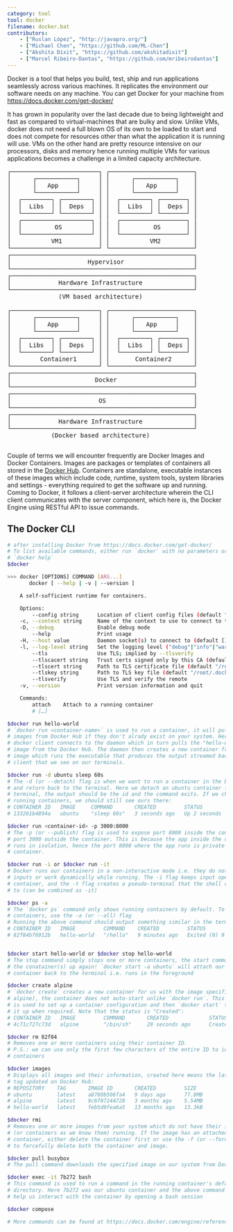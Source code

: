 ```yaml
---
category: tool
tool: docker
filename: docker.bat
contributors:
    - ["Ruslan López", "http://javapro.org/"]
    - ["Michael Chen", "https://github.com/ML-Chen"]
    - ["Akshita Dixit", "https://github.com/akshitadixit"]
    - ["Marcel Ribeiro-Dantas", "https://github.com/mribeirodantas"]
---
```


Docker is a tool that helps you build, test, ship and run applications
seamlessly across various machines. It replicates the environment our software
needs on any machine. You can get Docker for your machine from
https://docs.docker.com/get-docker/

It has grown in popularity over the last decade due to being lightweight and
fast as compared to virtual-machines that are bulky and slow. Unlike VMs, docker
does not need a full blown OS of its own to be loaded to start and does not
compete for resources other than what the application it is running will use.
VMs on the other hand are pretty resource intensive on our processors, disks and
memory hence running multiple VMs for various applications becomes a challenge
in a limited capacity architecture.

<pre>
┌────────────────────────┐ ┌───────────────────────┐
│      ┌───────────┐     │ │      ┌───────────┐    │
│      │   App     │     │ │      │   App     │    │
│      └───────────┘     │ │      └───────────┘    │
│  ┌────────┐ ┌────────┐ │ │  ┌────────┐ ┌───────┐ │
│  │  Libs  │ │  Deps  │ │ │  │  Libs  │ │  Deps │ │
│  └────────┘ └────────┘ │ │  └────────┘ └───────┘ │
│  ┌───────────────────┐ │ │  ┌──────────────────┐ │
│  │         OS        │ │ │  │         OS       │ │
│  └───────────────────┘ │ │  └──────────────────┘ │
│           VM1          │ │           VM2         │
└────────────────────────┘ └───────────────────────┘
┌──────────────────────────────────────────────────┐
│                     Hypervisor                   │
└──────────────────────────────────────────────────┘
┌──────────────────────────────────────────────────┐
│             Hardware Infrastructure              │
└──────────────────────────────────────────────────┘
              (VM based architecture)

┌────────────────────────┐ ┌───────────────────────┐
│      ┌───────────┐     │ │      ┌───────────┐    │
│      │   App     │     │ │      │   App     │    │
│      └───────────┘     │ │      └───────────┘    │
│  ┌────────┐ ┌────────┐ │ │  ┌────────┐ ┌───────┐ │
│  │  Libs  │ │  Deps  │ │ │  │  Libs  │ │  Deps │ │
│  └────────┘ └────────┘ │ │  └────────┘ └───────┘ │
│        Container1      │ │       Container2      │
└────────────────────────┘ └───────────────────────┘
┌──────────────────────────────────────────────────┐
│                       Docker                     │
└──────────────────────────────────────────────────┘
┌──────────────────────────────────────────────────┐
│                        OS                        │
└──────────────────────────────────────────────────┘
┌──────────────────────────────────────────────────┐
│             Hardware Infrastructure              │
└──────────────────────────────────────────────────┘
            (Docker based architecture)

</pre>

Couple of terms we will encounter frequently are Docker Images and Docker
Containers. Images are packages or templates of containers all stored in the
[Docker Hub](https://hub.docker.com/). Containers are standalone, executable
instances of these images which include code, runtime, system tools, system
libraries and settings - everything required to get the software up and running.
Coming to Docker, it follows a client-server architecture wherein the CLI client
communicates with the server component, which here is, the Docker Engine using
RESTful API to issue commands.

## The Docker CLI
```bash
# after installing Docker from https://docs.docker.com/get-docker/
# To list available commands, either run `docker` with no parameters or execute
# `docker help`
$docker

>>> docker [OPTIONS] COMMAND [ARG...]
       docker [ --help | -v | --version ]

    A self-sufficient runtime for containers.

    Options:
        --config string      Location of client config files (default "/root/.docker")
    -c, --context string     Name of the context to use to connect to the daemon (overrides DOCKER_HOST env var and default context set with "docker context use")
    -D, --debug              Enable debug mode
        --help               Print usage
    -H, --host value         Daemon socket(s) to connect to (default [])
    -l, --log-level string   Set the logging level ("debug"|"info"|"warn"|"error"|"fatal") (default "info")
        --tls                Use TLS; implied by --tlsverify
        --tlscacert string   Trust certs signed only by this CA (default "/root/.docker/ca.pem")
        --tlscert string     Path to TLS certificate file (default "/root/.docker/cert.pem")
        --tlskey string      Path to TLS key file (default "/root/.docker/key.pem")
        --tlsverify          Use TLS and verify the remote
    -v, --version            Print version information and quit

    Commands:
        attach    Attach to a running container
        # […]

$docker run hello-world
# `docker run <container-name>` is used to run a container, it will pull the
# images from Docker Hub if they don't alrady exist on your system. Here the
# docker client connects to the daemon which in turn pulls the "hello-world"
# image from the Docker Hub. The daemon then creates a new container from the
# image which runs the executable that produces the output streamed back to the
# client that we see on our terminals.

$docker run -d ubuntu sleep 60s
# The -d (or --detach) flag is when we want to run a container in the background
# and return back to the terminal. Here we detach an ubuntu container from the
# terminal, the output should be the id and the command exits. If we check
# running containers, we should still see ours there:
# CONTAINER ID   IMAGE     COMMAND       CREATED         STATUS         PORTS     NAMES
# 133261b4894a   ubuntu    "sleep 60s"   3 seconds ago   Up 2 seconds             vigorous_gould

$docker run <container-id> -p 3000:8000
# The -p (or --publish) flag is used to expose port 8000 inside the container to
# port 3000 outside the container. This is because the app inside the container
# runs in isolation, hence the port 8000 where the app runs is private to the
# container.

$docker run -i or $docker run -it
# Docker runs our containers in a non-interactive mode i.e. they do not accept
# inputs or work dynamically while running. The -i flag keeps input open to the
# container, and the -t flag creates a pseudo-terminal that the shell can attach
# to (can be combined as -it)

$docker ps -a
# The `docker ps` command only shows running containers by default. To see all
# containers, use the -a (or --all) flag
# Running the above command should output something similar in the terminal:
# CONTAINER ID   IMAGE         COMMAND    CREATED         STATUS                     PORTS     NAMES
# 82f84bf6912b   hello-world   "/hello"   9 minutes ago   Exited (0) 9 minutes ago             eloquent_sammet


$docker start hello-world or $docker stop hello-world 
# The stop command simply stops one or more containers, the start command starts
# the conatainer(s) up again! `docker start -a ubuntu` will attach our detached
# container back to the terminal i.e. runs in the foreground

$docker create alpine
# `docker create` creates a new container for us with the image specified (here,
# alpine), the container does not auto-start unlike `docker run`. This command
# is used to set up a container configuration and then `docker start` to shoot
# it up when required. Note that the status is "Created":
# CONTAINER ID   IMAGE         COMMAND       CREATED             STATUS           PORTS     NAMES
# 4c71c727c73d   alpine        "/bin/sh"     29 seconds ago      Created                   naughty_ritchie

$docker rm 82f84
# Removes one or more containers using their container ID.
# P.S.: we can use only the first few characters of the entire ID to identify
# containers

$docker images
# Displays all images and their information, created here means the latest image
# tag updated on Docker Hub:
# REPOSITORY    TAG       IMAGE ID       CREATED         SIZE
# ubuntu        latest    a8780b506fa4   9 days ago      77.8MB
# alpine        latest    9c6f07244728   3 months ago    5.54MB
# hello-world   latest    feb5d9fea6a5   13 months ago   13.3kB

$docker rmi 
# Removes one or more images from your system which do not have their instances
# (or containers as we know them) running. If the image has an attached
# container, either delete the container first or use the -f (or --force) flag
# to forcefully delete both the container and image.

$docker pull busybox
# The pull command downloads the specified image on our system from Docker Hub.

$docker exec -it 7b272 bash
# This command is used to run a command in the running container's default
# directory. Here 7b272 was our ubuntu container and the above command would
# help us interact with the container by opening a bash session

$docker compose

# More commands can be found at https://docs.docker.com/engine/reference/commandline/docker/
```

